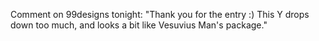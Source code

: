 Comment on 99designs tonight: "Thank you for the entry :)  This Y drops down too much, and looks a bit like Vesuvius Man's package."